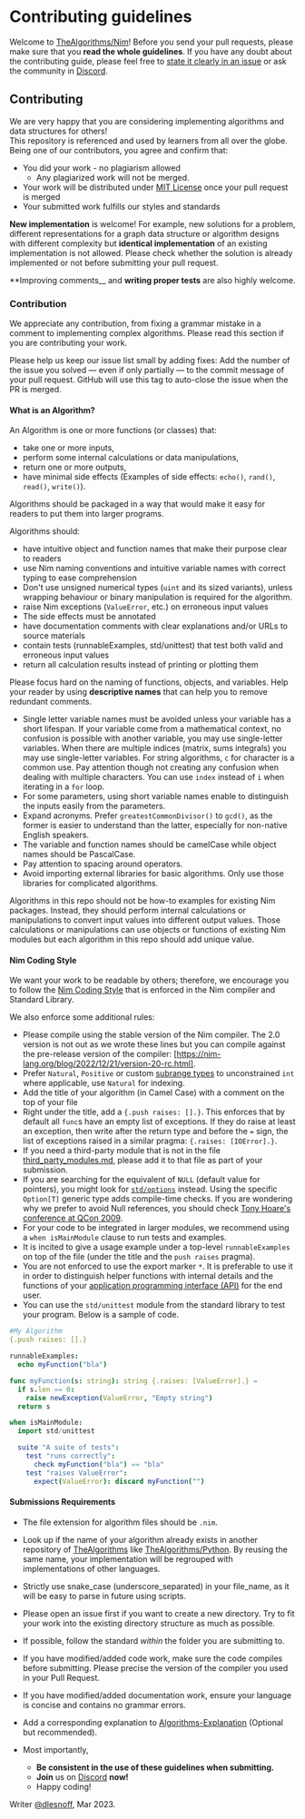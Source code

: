 # Contributing guidelines

Welcome to [TheAlgorithms/Nim](https://github.com/TheAlgorithms/Nim)! Before you send your pull requests, please make sure that you **read the whole guidelines**. If you have any doubt about the contributing guide, please feel free to [state it clearly in an issue](https://github.com/TheAlgorithms/Nim/issues/new) or ask the community in [Discord](https://the-algorithms.com/discord).

## Contributing

We are very happy that you are considering implementing algorithms and data structures for others!\
This repository is referenced and used by learners from all over the globe. Being one of our contributors, you agree and confirm that:

- You did your work - no plagiarism allowed
  - Any plagiarized work will not be merged.
- Your work will be distributed under [MIT License](LICENSE.md) once your pull request is merged
- Your submitted work fulfills our styles and standards

__New implementation__ is welcome! For example, new solutions for a problem, different representations for a graph data structure or algorithm designs with different complexity but __identical implementation__ of an existing implementation is not allowed. Please check whether the solution is already implemented or not before submitting your pull request.

**Improving comments__ and **writing proper tests** are also highly welcome.

### Contribution

We appreciate any contribution, from fixing a grammar mistake in a comment to implementing complex algorithms. Please read this section if you are contributing your work.

Please help us keep our issue list small by adding fixes: Add the number of the issue you solved — even if only partially — to the commit message of your pull request. GitHub will use this tag to auto-close the issue when the PR is merged.

#### What is an Algorithm?

An Algorithm is one or more functions (or classes) that:

* take one or more inputs,
* perform some internal calculations or data manipulations,
* return one or more outputs,
* have minimal side effects (Examples of side effects: `echo()`, `rand()`, `read()`, `write()`).

Algorithms should be packaged in a way that would make it easy for readers to put them into larger programs.

Algorithms should:

* have intuitive object and function names that make their purpose clear to readers
* use Nim naming conventions and intuitive variable names with correct typing to ease comprehension
* Don't use unsigned numerical types (`uint` and its sized variants), unless wrapping behaviour or binary manipulation is required for the algorithm.
* raise Nim exceptions (`ValueError`, etc.) on erroneous input values
* The side effects must be annotated
* have documentation comments with clear explanations and/or URLs to source materials
* contain tests (runnableExamples, std/unittest) that test both valid and erroneous input values
* return all calculation results instead of printing or plotting them

Please focus hard on the naming of functions, objects, and variables.  Help your reader by using __descriptive names__ that can help you to remove redundant comments.
  - Single letter variable names must be avoided unless your variable has a short lifespan. If your variable come from a mathematical context, no confusion is possible with another variable, you may use single-letter variables. When there are multiple indices (matrix, sums integrals) you may use single-letter variables. For string algorithms, `c` for character is a common use. Pay attention though not creating any confusion when dealing with multiple characters.
  You can use `index` instead of `i` when iterating in a `for` loop.
  - For some parameters, using short variable names enable to distinguish the inputs easily from the parameters.
  - Expand acronyms. Prefer `greatestCommonDivisor()` to `gcd()`, as the former is easier to understand than the latter, especially for non-native English speakers.
  - The variable and function names should be camelCase while object names should be PascalCase.
- Pay attention to spacing around operators.
- Avoid importing external libraries for basic algorithms. Only use those libraries for complicated algorithms.

Algorithms in this repo should not be how-to examples for existing Nim packages. Instead, they should perform internal calculations or manipulations to convert input values into different output values.  Those calculations or manipulations can use objects or functions of existing Nim modules but each algorithm in this repo should add unique value.

#### Nim Coding Style

We want your work to be readable by others; therefore, we encourage you to follow the [Nim Coding Style](https://nim-lang.org/docs/nep1.html) that is enforced in the Nim compiler and Standard Library.

We also enforce some additional rules:

- Please compile using the stable version of the Nim compiler. The 2.0 version is not out as we wrote these lines but you can compile against the pre-release version of the compiler: [https://nim-lang.org/blog/2022/12/21/version-20-rc.html].
- Prefer `Natural`, `Positive` or custom [subrange types](https://nim-lang.org/docs/manual.html#types-subrange-types) to unconstrained `int` where applicable, use `Natural` for indexing.
- Add the title of your algorithm (in Camel Case) with a comment on the top of your file
- Right under the title, add a `{.push raises: [].}`. This enforces that by default all `func`s have an empty list of exceptions. If they do raise at least an exception, then write after the return type and before the `=` sign, the list of exceptions raised in a similar pragma: `{.raises: [IOError].}`.
- If you need a third-party module that is not in the file [third_party_modules.md](https://github.com/TheAlgorithms/Nim/blob/master/third_party_modules.md), please add it to that file as part of your submission.
- If you are searching for the equivalent of `NULL` (default value for pointers), you might look for [`std/options`](https://nim-lang.org/docs/options.html) instead. 
Using the specific `Option[T]` generic type adds compile-time checks.
If you are wondering why we prefer to avoid Null references, you should check [Tony Hoare's conference at QCon 2009](https://www.infoq.com/presentations/Null-References-The-Billion-Dollar-Mistake-Tony-Hoare/).
- For your code to be integrated in larger modules, we recommend using a `when isMainModule` clause to run tests and examples.
- It is incited to give a usage example under a top-level `runnableExamples` on top of the file (under the title and the `push raises` pragma).
- You are not enforced to use the export marker `*`. It is preferable to use it in order to distinguish helper functions with internal details and the functions of your [application programming interface (API)](https://en.wikipedia.org/wiki/API) for the end user.
- You can use the `std/unittest` module from the standard library to test your program. Below is a sample of code.
  
```nim
#My Algorithm
{.push raises: [].}

runnableExamples:
  echo myFunction("bla")

func myFunction(s: string): string {.raises: [ValueError].} =
  if s.len == 0:
    raise newException(ValueError, "Empty string")
  return s

when isMainModule:
  import std/unittest

  suite "A suite of tests":
    test "runs correctly":
      check myFunction("bla") == "bla"
    test "raises ValueError":
      expect(ValueError): discard myFunction("")

```

#### Submissions Requirements

- The file extension for algorithm files should be `.nim`.
- Look up if the name of your algorithm already exists in another repository of [TheAlgorithms](https://github.com/TheAlgorithms/) like [TheAlgorithms/Python](https://github.com/TheAlgorithms/Python). By reusing the same name, your implementation will be regrouped with implementations of other languages.
- Strictly use snake_case (underscore_separated) in your file_name, as it will be easy to parse in future using scripts.
- Please open an issue first if you want to create a new directory. Try to fit your work into the existing directory structure as much as possible.
- If possible, follow the standard *within* the folder you are submitting to.
- If you have modified/added code work, make sure the code compiles before submitting. Please precise the version of the compiler you used in your Pull Request.
- If you have modified/added documentation work, ensure your language is concise and contains no grammar errors.
- Add a corresponding explanation to [Algorithms-Explanation](https://github.com/TheAlgorithms/Algorithms-Explanation) (Optional but recommended).

- Most importantly,
  - __Be consistent in the use of these guidelines when submitting.__
  - __Join__ us on [Discord](https://discord.gg/c7MnfGFGa6) __now!__
  - Happy coding!

Writer [@dlesnoff](https://github.com/dlesnoff), Mar 2023.
